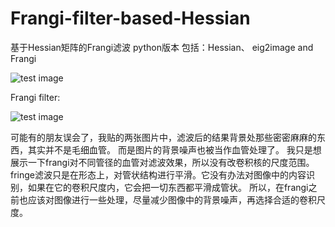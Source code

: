 # Frangi-filter-based-Hessian
基于Hessian矩阵的Frangi滤波 python版本
包括：Hessian、 eig2image and Frangi

![test image](https://github.com/yimingstyle/Frangi-filter-based-Hessian-/blob/master/Screenshots/test.tif)


Frangi filter:


![test image](https://github.com/yimingstyle/Frangi-filter-based-Hessian-/blob/master/Screenshots/result.png)


可能有的朋友误会了，我贴的两张图片中，滤波后的结果背景处那些密密麻麻的东西，其实并不是毛细血管。
而是图片的背景噪声也被当作血管处理了。
我只是想展示一下frangi对不同管径的血管对滤波效果，所以没有改卷积核的尺度范围。
fringe滤波只是在形态上，对管状结构进行平滑。它没有办法对图像中的内容识别，如果在它的卷积尺度内，它会把一切东西都平滑成管状。
所以，在frangi之前也应该对图像进行一些处理，尽量减少图像中的背景噪声，再选择合适的卷积尺度。

